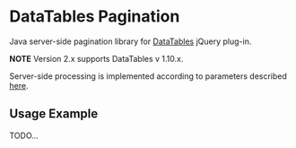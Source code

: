 # DataTables Pagination

Java server-side pagination library for [DataTables](https://datatables.net/) jQuery plug-in.

**NOTE** Version 2.x supports DataTables v 1.10.x.

Server-side processing is implemented according to parameters described [here](https://datatables.net/manual/server-side).


## Usage Example

TODO...